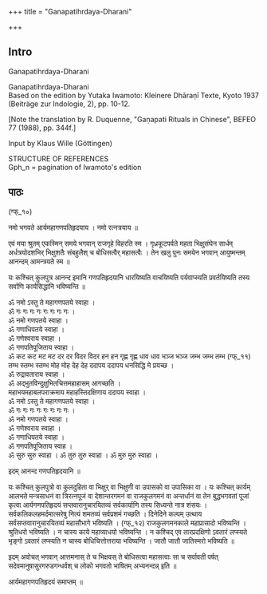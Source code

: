 +++
title = "Ganapatihrdaya-Dharani"

+++
## Intro

Ganapatihrdaya-Dharani   

Ganapatihrdaya-Dharani  
Based on the edition by Yutaka Iwamoto: Kleinere Dhāraṇī Texte, Kyoto 1937  
(Beiträge zur Indologie, 2), pp. 10-12.  
  
[Note the translation by R. Duquenne, "Gaṇapati Rituals in Chinese", BEFEO 77 (1988), pp. 344f.]  

Input by Klaus Wille (Göttingen)  

STRUCTURE OF REFERENCES  
Gph_n = pagination of Iwamoto's edition  

## पाठः

(ग्फ्_१०)  
  
नमो भगवते आर्यमहागणपतिहृदयाय । नमो रत्नत्रयाय ॥  
  
एवं मया श्रुतम् एकस्मिन् समये भगवान् राजगृहे विहरति स्म । गृध्रकूटपर्वते महता भिक्षुसंघेन सार्धम् अर्धत्रयोदशभिर् भिक्षुशतैः संबहुलैश् च बोधिसत्वैर् महासत्वैः । तेन खलु पुनः समयेन भगवान् आयुष्मन्तम् आनन्दम् आमन्त्रयते स्म ॥  
  
यः कश्चित् कुलपुत्र आनन्द इमानि गणपतिहृदयानि धारयिष्यति वाचयिष्यति पर्यवाप्स्यति प्रवर्तयिष्यति तस्य सर्वाणि कार्यसिद्धानि भविष्यन्ति ॥  
  
ॐ नमो ऽस्तु ते महागणपतये स्वाहा ।  
ॐ गः गः गः गः गः गः गः गः ।  
ॐ नमो गणपतये स्वाहा ।  
ॐ गणाधिपतये स्वाहा ।  
ॐ गणेश्वराय स्वाहा ।  
ॐ गणपतिपूजिताय स्वाहा ।  
ॐ कट कट मट मट दर दर विदर विदर हन हन गृह्ण गृह्ण धाव धाव भञ्ज भञ्ज जम्भ जम्भ तम्भ (ग्फ्_११) तम्भ स्तम्भ स्तम्भ मोह मोह देह देह ददापय ददापय धनसिद्धि मे प्रयच्छ ।  
ॐ रुद्रावताराय स्वाहा ।  
ॐ अद्भुतविन्दुक्षुभितचित्तमहाहासम् आगच्छति ।  
महाभयमहाबलपराक्रमाय महाहस्तिदक्षिणाय ददापय स्वाहा ।  
ॐ नमो ऽस्तु ते महागणपतये स्वाहा ।  
ॐ गः गः गः गः गः गः गः गः ।  
ॐ नमो गणपतये स्वाहा ।  
ॐ गणेश्वराय स्वाहा ।  
ॐ गणाधिपतये स्वाहा ।  
ॐ गणपतिपूजिताय स्वाह ।  
ॐ सुरु सुरु स्वाहा । ॐ तुरु तुरु स्वाहा । ॐ मुरु मुरु स्वाहा ।  
  
इदम् आनन्द गणपतिहृदयानि ॥  
  
यः कश्चित् कुलपुत्रो वा कुलदुहिता वा भिक्षुर् वा भिक्षुणी वा उपासको वा उपासिका वा । यः कश्चित् कार्यम् आलभते मन्त्रसाधनं वा त्रिरत्नपूजं वा देशान्तरगमनं वा राजकुलगमनं वा अन्तर्धानं वा तेन बुद्धभगवतां पूजां कृत्वा आर्यगणपतिहृदयं सप्तवारानुचारयितव्यं सर्वकार्याणि तस्य सिध्यन्ते नात्र शंसयः । सर्वकलिकलहमर्दमात्सरेषु नित्यं शमतव्यं सर्वप्रशमं गच्छति । दिनेदिने कल्पम् उत्थाय सर्वसप्तवारानुचारयितव्यं महासौभागे भविष्यति । (ग्फ्_१२) राजकुलगमनकाले महाप्रासादो भविष्यन्ति । श्रुतिधरो भविष्यति । न चास्य काये महाव्याधयो भविष्यन्ति । न कश्चिद् एव तारप्रदक्षिणो ऽवतारं लप्स्यते भृङ्गो ऽवतारं लप्स्यति न चास्य बोधिचित्तोत्तराया भविष्यन्ति । जातौ जातौ जातिस्मरो भविष्यति ॥  
  
इदम् अवोचत् भगवान् आत्तमनास् ते च भिक्षवस् ते बोधिसत्वा महासत्वाः सा च सर्वावती पर्षत् सदेवमानुषासुरगरुडगन्धर्वश् च लोको भगवतो भाषितम् अभ्यनन्दन्न् इति ॥  
  
आर्यमहागणपतिहृदयं समाप्तम् ॥  

